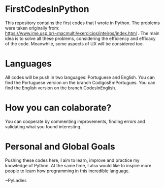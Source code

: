 # FirstCodesInPython
 This repository contains the first codes that I wrote in Python.
 The problems were taken originally from: https://www.ime.usp.br/~macmulti/exercicios/inteiros/index.html .
 The main idea is to solve all these problems, considering the efficiency and efficacy of the code.
 Meanwhile, some aspects of UX will be considered too.
 
# Languages
 All codes will be push in two languages: Portuguese and English.
 You can find the Portuguese version on the branch CodigosEmPortugues.
 You can find the English version on the branch CodesInEnglish.
 
# How you can colaborate?
 You can cooperate by commenting improvements, finding errors and validating what you found interesting.

# Personal and Global Goals
 Pushing these codes here, I aim to learn, improve and practice my knowledge of Python.
 At the same time, I also would like to inspire more people to learn how programming in this incredible language.
 
 ~PyLadies
